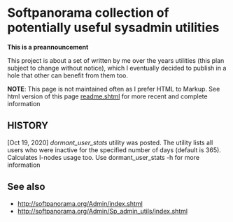 


  
# Softpanorama collection of potentially useful sysadmin utilities

**This is a preannouncement**

This project is about a set of written by me over the years utilities (this plan subject to change without notice), which I eventually decided to publish in a hole that other can benefit from them too. 

**NOTE**: This page is not maintained often as I prefer HTML to Markup. See html version of this page [readme.shtml](https://github.com/softpano/admutils/readme.shtml) for more recent and complete information

## HISTORY

[Oct 19, 2020] *dormant_user_stats* utility was posted. The utility lists all users who were inactive for the specified number of days (default is 365). Calculates I-nodes usage too. Use dormant_user_stats -h for more information 

## See also

* http://softpanorama.org/Admin/index.shtml
* http://softpanorama.org/Admin/Sp_admin_utils/index.shtml
